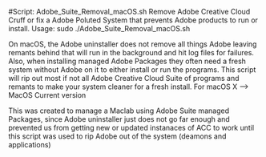 #Script: Adobe_Suite_Removal_macOS.sh
 Remove Adobe Creative Cloud Cruff or fix a Adobe Poluted System that prevents Adobe products to run or install.
 Usage: sudo ./Adobe_Suite_Removal_macOS.sh

 On macOS, the Adobe uninstaller does not remove all things Adobe leaving remants behind that will run in the background and hit log files for failures. Also, when installing managed Adobe Packages they often need a fresh system without Adobe on it to either install or run the programs. This script will rip out most if not all Adobe Creative Cloud Suite of programs and remants to make your system cleaner for a fresh install.
 For macOS X --> MacOS Current version


This was created to manage a Maclab using Adobe Suite managed Packages, since Adobe uninstaller just does not go far enough and prevented us from getting new or updated instanaces of ACC to work until this script was used to rip Adobe out of the system (deamons and applications)




